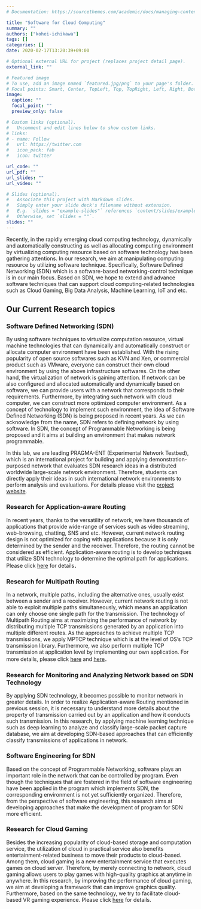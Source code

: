 ```yaml
---
# Documentation: https://sourcethemes.com/academic/docs/managing-content/

title: "Software for Cloud Computing"
summary: ""
authors: ["kohei-ichikawa"]
tags: []
categories: []
date: 2020-02-17T13:20:39+09:00

# Optional external URL for project (replaces project detail page).
external_link: ""

# Featured image
# To use, add an image named `featured.jpg/png` to your page's folder.
# Focal points: Smart, Center, TopLeft, Top, TopRight, Left, Right, BottomLeft, Bottom, BottomRight.
image:
  caption: ""
  focal_point: ""
  preview_only: false

# Custom links (optional).
#   Uncomment and edit lines below to show custom links.
# links:
# - name: Follow
#   url: https://twitter.com
#   icon_pack: fab
#   icon: twitter

url_code: ""
url_pdf: ""
url_slides: ""
url_video: ""

# Slides (optional).
#   Associate this project with Markdown slides.
#   Simply enter your slide deck's filename without extension.
#   E.g. `slides = "example-slides"` references `content/slides/example-slides.md`.
#   Otherwise, set `slides = ""`.
slides: ""
---
```


Recently, in the rapidly emerging cloud computing technology, dynamically and
automatically constructing as well as allocating computing environment by
virtualizing computing resource based on software technology has been
gathering attentions. In our research, we aim at manipulating computing
resource by utilizing software technique. Specifically, Software Defined
Networking (SDN) which is a software-based networking-control technique is in
our main focus. Based on SDN, we hope to extend and advance software
techniques that can support cloud computing-related technologies such as Cloud
Gaming, Big Data Analysis, Machine Learning, IoT and etc.

## Our Current Research topics

### Software Defined Networking (SDN)

By using software techniques to virtualize computation resource, virtual
machine technologies that can dynamically and automatically construct or
allocate computer environment have been established. With the rising
popularity of open source softwares such as KVN and Xen, or commercial product
such as VMware, everyone can construct their own cloud environment by using
the above infrastructure softwares. On the other hand,  the virtualization of
network is gaining attention. If network can be also configured and allocated
automatically and dynamically based on software, we can provide users with a
network that corresponds to their requirements. Furthermore, by integrating
such network with cloud computer, we can construct more optimized computer
environment. As a concept of technology to implement such environment,  the
idea of Software Defined Networking (SDN) is being proposed in recent years.
As we can acknowledge from the name, SDN refers to defining network by using
software. In SDN, the concept of Programmable Networking is being proposed and
it aims at building an environment that makes network programmable.


In this lab, we are leading PRAGMA-ENT (Experimental Network Testbed), which
is an international project for building and applying demonstration-purposed
network that evaluates SDN research ideas in a distributed worldwide
large-scale network environment. Therefore, students can directly apply their
ideas in such international network environments to perform analysis and
evaluations. For details please visit the [project
website](http://github.com/pragmagrid/pragma_ent/wiki).

### Research for Application-aware Routing

In recent years, thanks to the versatility of network, we have thousands of
applications that provide wide-range of services such as video streaming,
web-browsing, chatting, SNS and etc. However, current network routing design
is not optimized for coping with applications because it is only determined by
the sender and the receiver. Therefore, the routing cannot be considered as
efficient. Application-aware routing is to develop techniques that utilize SDN
technology to determine the optimal path for applications. Please click
[here](/en/project/overseer) for details．

### Research for Multipath Routing

In a network, multiple paths, including the alternative ones, usually exist
between a sender and a receiver. However, current network routing is not able
to exploit multiple paths simultaneously, which means an application can only
choose one single path for the transmission. The technology of Multipath
Routing aims at maximizing the performance of network by distributing multiple
TCP transmissions generated by an application into multiple different routes.
As the approaches to achieve multiple TCP transmissions, we apply MPTCP
technique which is at the level of OS’s TCP transmission library. Furthermore,
we also perform multiple TCP transmission at application level by implementing
our own application. For more details, please click
[here](/en/project/openflow-gridftp) and [here](/en/project/openflow-mptcp)．

### Research for Monitoring and Analyzing Network based on SDN Technology

By applying SDN technology, it becomes possible to monitor network in greater
details. In order to realize Application-aware Routing mentioned in previous
session, it is necessary to understand more details about the property of
transmission carried out by an application and how it conducts such
transmission. In this research, by applying machine learning technique such as
deep learning to analyze and classify large-scale packet capture database,  we
aim at developing SDN-based approaches that can efficiently classify
transmissions of applications in network.

### Software Engineering for SDN

Based on the concept of Programmable Networking, software plays an important
role in the network that can be controlled by program. Even though the
techniques that are fostered in the field of software engineering have been
applied in the program which implements SDN, the corresponding environment is
not yet sufficiently organized. Therefore, from the perspective of software
engineering, this research aims at developing approaches that make the
development of program for SDN more efficient.

### Research for Cloud Gaming

Besides the increasing popularity of cloud-based storage and computation
service, the utilization of cloud in practical service also benefits
entertainment-related business to move their products to cloud-based. Among
them, cloud gaming is a new entertainment service that executes games on cloud
server. Therefore, by merely connecting to network, cloud gaming allows users
to play games with high-quality graphics at anytime in anywhere. In this
research, by improving the performance of cloud gaming,  we aim at developing
a framework that can improve graphics quality. Furthermore, based on the same
technology, we try to facilitate cloud-based VR gaming experience. Please
click [here](/en/project/cloud-gaming) for details.
